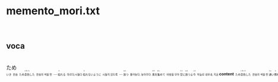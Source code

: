 <h1>memento_mori.txt</h1><br>
<h2>voca</h2><br>
ため<Ruby>息<rt>いき<br>
한숨<br>
ため<Ruby>息<rt>いき</rt></Ruby><Ruby>色<rt>いろ</rt></Ruby>した<br>
한숨의 색을 띈<br>
---<br>
<Ruby>枯<rt>か</rt></Ruby>れる<br>
마르다;시들다<br>
<Ruby>枯<rt>か</rt></Ruby>れないように<br>
시들지 않도록<br>
---<br>
<Ruby>放<rt>はな</rt></Ruby>つ<br>
풀어놓다; 놓아주다.<br>
<Ruby>風<rt>かぜ</rt></Ruby>を<Ruby>集<rt>あつ</rt></Ruby>めて<br>
바람을 모아<br>
<Ruby>空<rt>そら</rt></Ruby>に<Ruby>放<rt>はな</rt></Ruby>つよ<Ruby>今<rt>いま</rt></Ruby><br>
하늘로 내보내, 지금<br>
<h2>content</h2><br>
ため<Ruby>息<rt>いき</rt></Ruby><Ruby>色<rt>いろ</rt></Ruby>した<br>
한숨의 색을 띈<br>
<Ruby>通<rt>かよ</rt></Ruby>い<Ruby>慣<rt>な</rt></Ruby>れた<Ruby>道<rt>みち</rt></Ruby><br>
늘 다녀 익숙한 길<br>
---<br>
<Ruby>人混<rt>ひとご</rt></Ruby>みの<Ruby>中<rt>なか</rt></Ruby>へ<br>
인파속으로<br>
<Ruby>吸<rt>す</rt></Ruby>いこまれてく<br>
빨려 들어가네<br>
---<br>
<Ruby>消<rt>き</rt></Ruby>えてった<Ruby>小<rt>ちい</rt></Ruby>さな<Ruby>夢<rt>ゆめ</rt></Ruby>を<br>
사라졌던 작은 꿈을<br>
なんとなくね<Ruby>数<rt>かぞ</rt></Ruby>えて<br>
나도 모르게 헤아려봐<br>
---<br>
<Ruby>同年代<rt>どうねんだい</rt></Ruby>の<Ruby>友人<rt>ゆうじん</rt></Ruby><Ruby>達<rt>たち</rt></Ruby>が<br>
동년대의 친구들이<br>
<Ruby>家族<rt>かぞく</rt></Ruby>を<Ruby>築<rt>きず</rt></Ruby>いてく<br>
가족을 이뤄가네<br>
---<br>
<Ruby>人生<rt>じんせい</rt></Ruby>觀は<Ruby>様々<rt>さまざま</rt></Ruby><br>
인생관은 가지각색<br>
そう<Ruby>誰<rt>だれ</rt></Ruby>もが<Ruby>知<rt>し</rt></Ruby>ってる<br>
그래, 누구나 알고 있지<br>
---<br>
<Ruby>悲<rt>かな</rt></Ruby>しみをまた<Ruby>優<rt>やさ</rt></Ruby>しさに<br>
슬픔을 다시 다정함으로<br>
<Ruby>変<rt>か</rt></Ruby>えながら<Ruby>生<rt>い</rt></Ruby>きてく<br>
바꾸면서 살아가네<br>
---<br>
<Ruby>負<rt>ま</rt></Ruby>けないように<br>
지지않도록<br>
<Ruby>枯<rt>か</rt></Ruby>れないように<br>
시들지 않도록<br>
---<br>
<Ruby>笑<rt>わら</rt></Ruby>ってさく<Ruby>花<rt>はな</rt></Ruby>になろう<br>
웃으며 필 꽃이 되자<br>
---<br>
ふと<Ruby>自分<rt>じぶん</rt></Ruby>に<br>
문득 자신을<br>
<Ruby>迷<rt>まよ</rt></Ruby>うときは<br>
잃고 헤맬때는<br>
---<br>
<Ruby>風<rt>かぜ</rt></Ruby>を<Ruby>集<rt>あつ</rt></Ruby>めて<br>
바람을 모아<br>
<Ruby>空<rt>そら</rt></Ruby>に<Ruby>放<rt>はな</rt></Ruby>つよ<Ruby>今<rt>いま</rt></Ruby><br>
하늘로 내보내, 지금<br>
---<br>
<Ruby>恋愛<rt>れんあい</rt></Ruby><Ruby>観<rt>かん</rt></Ruby>や<Ruby>感情<rt>かんじょう</rt></Ruby><Ruby>論<rt>ろん</rt></Ruby>で<br>
연애관이나 감정론으로<br>
<Ruby>愛<rt>あい</rt></Ruby>は<Ruby>語<rt>かた</rt></Ruby>れない<br>
사랑을 말할 순 없어<br>
---<br>
この<Ruby>想<rt>おも</rt></Ruby>いが<br>
이 마음이<br>
<Ruby>消<rt>き</rt></Ruby>えぬように<br>
사라지지 않도록<br>
そっと<Ruby>祈<rt>いの</rt></Ruby>るだけ<br>
살며시 기도할 뿐<br>
---<br>
<Ruby>甘<rt>あま</rt></Ruby>えぬように<br>
응석부리지 않도록<br>
<Ruby>寄<rt>よ</rt></Ruby>り<Ruby>添<rt>そ</rt></Ruby>うように<br>
바싹 붙어있도록<br>
---<br>
<Ruby>孤独<rt>こどく</rt></Ruby>を<Ruby>分<rt>わ</rt></Ruby>け<Ruby>合<rt>あ</rt></Ruby>うように<br>
고독을 서로 나누도록<br>
---<br>
<Ruby>等身<rt>とうしん</rt></Ruby><Ruby>大<rt>だい</rt></Ruby>の<Ruby>自分<rt>じぶん</rt></Ruby>だって<br>
등신대의 자신이라도<br>
きっと<Ruby>愛<rt>あい</rt></Ruby>せるから<br>
분명 사랑할 수 있기에<br>
---<br>
<Ruby>最大限<rt>さいだいげん</rt></Ruby>の<Ruby>夢<rt>ゆめ</rt></Ruby><Ruby>描<rt>えが</rt></Ruby>くよ<br>
최대한의 꿈 그려요<br>
たとえ<Ruby>無謀<rt>むぼう</rt></Ruby>だと<br>
설령 무모하다고<br>
<Ruby>人<rt>ひと</rt></Ruby>が<Ruby>笑<rt>わら</rt></Ruby>ってもいいや<br>
타인이 웃어도 좋아<br>
---<br>
やがてすべてが<br>
머지않아 모든 것이<br>
<Ruby>散<rt>ち</rt></Ruby>り<Ruby>行<rt>い</rt></Ruby>く<Ruby>運命<rt>うんめい</rt></Ruby>であっても<br>
흩어져 갈 운명이라도<br>
---<br>
わかってるんだよ<br>
알고 있어<br>
<Ruby>多少<rt>たしょう</rt></Ruby>リスクを<Ruby>背負<rt>せお</rt></Ruby>っえも<br>
다소 위험부담을 안고라도<br>
---<br>
<Ruby>手<rt>て</rt></Ruby>にしたい<br>
손에 넣고 싶어<br>
<Ruby>愛<rt>あい</rt></Ruby>..<Ruby>愛<rt>あい</rt></Ruby><br>
사랑. 사랑<br>
---<br>
<Ruby>負<rt>ま</rt></Ruby>けないように<br>
지지않도록<br>
<Ruby>枯<rt>か</rt></Ruby>れないように<br>
시들지 않도록<br>
---<br>
<Ruby>笑<rt>わら</rt></Ruby>ってさく<Ruby>花<rt>はな</rt></Ruby>になろう<br>
웃으며 필 꽃이 되자<br>
---<br>
ふと<Ruby>自分<rt>じぶん</rt></Ruby>に<Ruby>迷<rt>まよ</rt></Ruby>うときは<br>
문득 자신을 잃었을 때는<br>
<Ruby>風<rt>かぜ</rt></Ruby>を<Ruby>集<rt>あつ</rt></Ruby>めて<Ruby>空<rt>そら</rt></Ruby>に<Ruby>放<rt>はな</rt></Ruby>つよ<br>
바람을 모아 하늘로 내보내<br>
---<br>
ラララ<br>
라라라...<br>
---<br>
<Ruby>心<rt>こころ</rt></Ruby>の<Ruby>中<rt>なか</rt></Ruby>に<Ruby>永遠<rt>えいえん</rt></Ruby>なる<Ruby>花<rt>はな</rt></Ruby>をさかそう<br>
마음속에 영원한 꽃을 피우자<br>
---<br>
<h2>end</h2><br>
